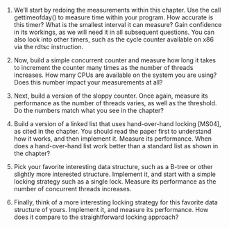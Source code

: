 1. We’ll start by redoing the measurements within this chapter. Use
the call gettimeofday() to measure time within your program.
How accurate is this timer? What is the smallest interval it can measure?
Gain confidence in its workings, as we will need it in all subsequent
questions. You can also look into other timers, such as the
cycle counter available on x86 via the rdtsc instruction.

2. Now, build a simple concurrent counter and measure how long it
takes to increment the counter many times as the number of threads
increases. How many CPUs are available on the system you are
using? Does this number impact your measurements at all?

3. Next, build a version of the sloppy counter. Once again, measure its
performance as the number of threads varies, as well as the threshold.
Do the numbers match what you see in the chapter?

4. Build a version of a linked list that uses hand-over-hand locking
[MS04], as cited in the chapter. You should read the paper first
to understand how it works, and then implement it. Measure its
performance. When does a hand-over-hand list work better than a
standard list as shown in the chapter?

5. Pick your favorite interesting data structure, such as a B-tree or
other slightly more interested structure. Implement it, and start
with a simple locking strategy such as a single lock. Measure its
performance as the number of concurrent threads increases.

6. Finally, think of a more interesting locking strategy for this favorite
data structure of yours. Implement it, and measure its performance.
How does it compare to the straightforward locking approach?
